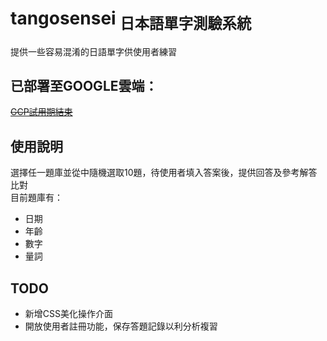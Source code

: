 # tangosensei <sub>日本語單字測驗系統</sub>
提供一些容易混淆的日語單字供使用者練習

## 已部署至GOOGLE雲端：
<s>[GCP試用期結束](https://unified-academy-326013.de.r.appspot.com/)</s>

## 使用說明
選擇任一題庫並從中隨機選取10題，待使用者填入答案後，提供回答及參考解答比對  
目前題庫有：

* 日期
* 年齡
* 數字
* 量詞

## TODO
* 新增CSS美化操作介面
* 開放使用者註冊功能，保存答題記錄以利分析複習